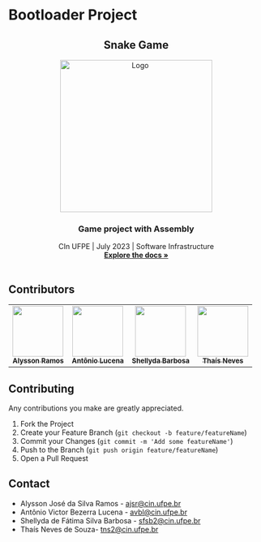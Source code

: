 # Bootloader Project

  <h2 align="center">Snake Game</h2> 
 <p align="center">
    <img src="https://github.com/Shellyda/snake-game-bootloader-project/assets/56198772/e18bb56a-5228-44f4-ae2b-a7bc1f37146f" alt="Logo" height="300">
  </a>
  <h3 align="center">Game project with Assembly</h3>

  <p align="center">
    CIn UFPE | July 2023 | Software Infrastructure
    <br />
    <a href="https://github.com/Shellyda/bootloader-project.git"><strong>Explore the docs »</strong></a>
    <br />
    <br />
  </p>
</p>

## Contributors

<table>
  <tr>
 <td align="center"><a href="https://github.com/alyssonramos"><img src="https://avatars.githubusercontent.com/u/84824614?v=4" width="100px;" alt=""/><br /><sub><b>Alysson Ramos</b></sub></a><br/></td>
  
 <td align="center"><a href="https://github.com/lucena564"><img src="https://avatars.githubusercontent.com/u/85140867?v=4" width="100px;" alt=""/><br /><sub><b>Antônio Lucena</b></sub></a><br/></td>

<td align="center"><a href="https://github.com/Shellyda"><img src="https://avatars.githubusercontent.com/u/69990297?v=4" width="100px;" alt=""/><br /><sub><b>Shellyda Barbosa</b></sub></a><br/></td>

<td align="center"><a href="https://github.com/thaisnevest"><img src="https://avatars.githubusercontent.com/u/56198772?v=4" width="100px;" alt=""/><br /><sub><b>Thaís Neves</b></sub></a><br/></td></tr>

 
 </table>


 ## Contributing
Any contributions you make are greatly appreciated.

1. Fork the Project
2. Create your Feature Branch (`git checkout -b feature/featureName`)
3. Commit your Changes (`git commit -m 'Add some featureName'`)
4. Push to the Branch (`git push origin feature/featureName`)
5. Open a Pull Request

## Contact
- Alysson José da Silva Ramos - ajsr@cin.ufpe.br
- Antônio Victor Bezerra Lucena - avbl@cin.ufpe.br
- Shellyda de Fátima Silva Barbosa - sfsb2@cin.ufpe.br
- Thaís Neves de Souza- tns2@cin.ufpe.br

